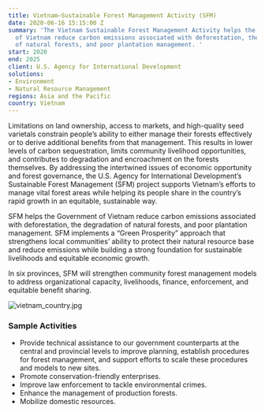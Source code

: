 ```yaml
---
title: Vietnam—Sustainable Forest Management Activity (SFM)
date: 2020-06-16 15:15:00 Z
summary: 'The Vietnam Sustainable Forest Management Activity helps the Government
  of Vietnam reduce carbon emissions associated with deforestation, the degradation
  of natural forests, and poor plantation management. '
start: 2020
end: 2025
client: U.S. Agency for International Development
solutions:
- Environment
- Natural Resource Management
regions: Asia and the Pacific
country: Vietnam
---
```


Limitations on land ownership, access to markets, and high-quality seed varietals constrain people’s ability to either manage their forests effectively or to derive additional benefits from that management. This results in lower levels of carbon sequestration, limits community livelihood opportunities, and contributes to degradation and encroachment on the forests themselves. By addressing the intertwined issues of economic opportunity and forest governance, the U.S. Agency for International Development’s Sustainable Forest Management (SFM) project supports Vietnam’s efforts to manage vital forest areas while helping its people share in the country’s rapid growth in an equitable, sustainable way.  

SFM helps the Government of Vietnam reduce carbon emissions associated with deforestation, the degradation of natural forests, and poor plantation management. SFM implements a “Green Prosperity” approach that strengthens local communities’ ability to protect their natural resource base and reduce emissions while building a strong foundation for sustainable livelihoods and equitable economic growth.
 
In six provinces, SFM will strengthen community forest management models to address organizational capacity, livelihoods, finance, enforcement, and equitable benefit sharing. 

![vietnam_country.jpg](/uploads/vietnam_country.jpg)

### Sample Activities
 
* Provide technical assistance to our government counterparts at the central and provincial levels to improve planning, establish procedures for forest management, and support efforts to scale these procedures and models to new sites. 
* Promote conservation-friendly enterprises.
* Improve law enforcement to tackle environmental crimes.
* Enhance the management of production forests.
* Mobilize domestic resources.